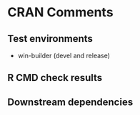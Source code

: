 # CRAN Comments

## Test environments

- win-builder (devel and release)

## R CMD check results

## Downstream dependencies

